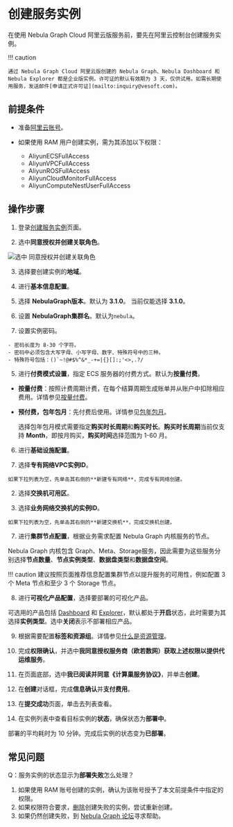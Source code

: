 # 创建服务实例

在使用 Nebula Graph Cloud 阿里云版服务前，要先在阿里云控制台创建服务实例。

!!! caution

    通过 Nebula Graph Cloud 阿里云版创建的 Nebula Graph、Nebula Dashboard 和 Nebula Explorer 都是企业版实例，许可证的默认有效期为 3 天，仅供试用。如需长期使用服务，发送邮件[申请正式许可证](mailto:inquiry@vesoft.com)。

## 前提条件

- 准备[阿里云账号](https://help.aliyun.com/document_detail/324606.html)。

- 如果使用 RAM 用户创建实例，需为其添加以下权限：

  - AliyunECSFullAccess
  - AliyunVPCFullAccess
  - AliyunROSFullAccess
  - AliyunCloudMonitorFullAccess
  - AliyunComputeNestUserFullAccess

## 操作步骤

1. 登录[创建服务实例](https://computenest.console.aliyun.com/user/cn-hangzhou/serviceInstanceCreate?ServiceId=service-9a6808fad8b143ae8eed&ServiceVersion=3)页面。

2. 选中**同意授权并创建关联角色**。

  ![选中 同意授权并创建关联角色](https://docs-cdn.nebula-graph.com.cn/figures/authorize-compute-nest_cn_2022.05.30.png)

3. 选择要创建实例的**地域**。

4. 进行**基本信息配置**。
  
  1. 选择 **NebulaGraph版本**。默认为 **3.1.0**。
  当前仅能选择 **3.1.0**。
  
  2. 设置 **NebulaGraph集群名**。默认为`nebula`。
  
  3. 设置实例密码。
  
    - 密码长度为 8-30 个字符。
    - 密码中必须包含大写字母、小写字母、数字、特殊符号中的三种。
    - 特殊符号包括：()`~!@#$%^&*_-+=|{}[]:;'<>,.?/

5. 进行**付费模式设置**，指定 ECS 服务器的付费方式。默认为**按量付费**。

  - **按量付费**：按照计费周期计费，在每个结算周期生成账单并从账户中扣除相应费用。详情参见[按量付费](https://help.aliyun.com/document_detail/40653.html)。

  - **预付费，包年包月**：先付费后使用。详情参见[包年包月](https://help.aliyun.com/document_detail/56220.html)。
  
    选择包年包月模式需要指定**购买时长周期**和**购买时长**。**购买时长周期**当前仅支持 **Month**，即按月购买，**购买时间**选择范围为 1-60 月。
  
6. 进行**基础设施配置**。

  1. 选择**专有网络VPC实例ID**。
  
    如果下拉列表为空，先单击其右侧的**新建专有网络**，完成专有网络创建。

  2. 选择**交换机可用区**。

  3. 选择**业务网络交换机的实例ID**。
  
    如果下拉列表为空，先单击其右侧的**新建交换机**，完成交换机创建。

7. 进行**集群节点配置**，根据业务需求配置 Nebula Graph 内核服务的节点。

  Nebula Graph 内核包含 Graph、Meta、Storage服务，因此需要为这些服务分别选择**节点数量**、**节点实例类型**、**数据盘类型**和**数据盘空间**。

  !!! caution
        建议按照页面推荐信息配置集群节点以提升服务的可用性，例如配置 3 个 Meta 节点和至少 3 个 Storage 节点。

8. 进行**可视化产品配置**，选择要部署的可视化产品。
  
  可选用的产品包括 [Dashboard](../../nebula-dashboard-ent/1.what-is-dashboard-ent.md) 和 [Explorer](../../nebula-explorer/about-explorer/ex-ug-what-is-explorer.md)，默认都处于**开启**状态，此时需要为其选择**实例类型**。选中**关闭**表示不部署相应产品。

9. 根据需要配置**标签和资源组**。详情参见[什么是资源管理](https://help.aliyun.com/document_detail/94475.html)。

10. 完成**权限确认**，并选中**我同意授权服务商（欧若数网）获取上述权限以提供代运维服务**。

11. 在页面底部，选中**我已阅读并同意《计算巢服务协议》**，并单击**创建**。

12. 在**创建**对话框，完成**信息确认**并**支付费用**。

13. 在**提交成功**页面，单击去列表查看。

14. 在实例列表中查看目标实例的**状态**，确保状态为**部署中**。

  部署的平均耗时为 10 分钟。完成后实例的状态变为**已部署**。

## 常见问题

Q：服务实例的状态显示为**部署失败**怎么处理？

1. 如果使用 RAM 账号创建的实例，确认为该账号授予了本文前提条件中指定的权限。
2. 如果权限符合要求，[删除](https://help.aliyun.com/document_detail/290837.html)创建失败的实例，尝试重新创建。
3. 如果仍然创建失败，到 [Nebula Graph 论坛](https://discuss.nebula-graph.com.cn/)寻求帮助。
